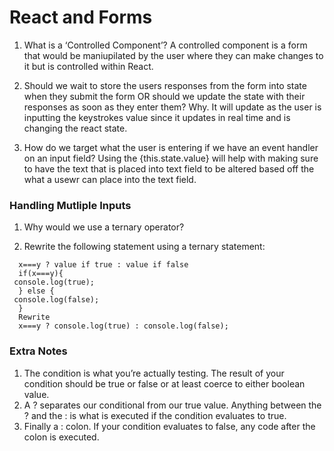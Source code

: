 # React and Forms

1. What is a ‘Controlled Component’?
A controlled component is a form that would be maniupilated by the user where they can make changes to it but is controlled within React.

2. Should we wait to store the users responses from the form into state when they submit the form OR should we update the state with their responses as soon as they enter them? Why.
It will update as the user is inputting the keystrokes value since it updates in real time and is changing the react state.

3. How do we target what the user is entering if we have an event handler on an input field?
Using the {this.state.value} will help with making sure to have the text that is placed into text field to be altered based off the what a usewr can place into the text field.

### Handling Mutliple Inputs
1. Why would we use a ternary operator?

2. Rewrite the following statement using a ternary statement:
```
  x===y ? value if true : value if false
  if(x===y){
 console.log(true);
  } else {
 console.log(false);
  }
  Rewrite
  x===y ? console.log(true) : console.log(false);
```

### Extra Notes
1. The condition is what you’re actually testing. The result of your condition should be true or false or at least coerce to either boolean value.
2. A ? separates our conditional from our true value. Anything between the ? and the : is what is executed if the condition evaluates to true.
3. Finally a : colon. If your condition evaluates to false, any code after the colon is executed.

